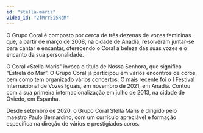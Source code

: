 ```yaml
---
id: "stella-maris"
video_id: "2fMrr5i5RcM"
---
```

O Grupo Coral é composto por cerca de três dezenas de vozes femininas que, a partir de março de 2008, na cidade de Anadia, resolveram juntar-se para cantar e encantar, oferecendo o Coral a beleza das suas vozes e o encanto da sua personalidade. 

O Coral «Stella Maris" invoca o título de Nossa Senhora, que significa “Estrela do Mar”. O Grupo Coral já participou em vários encontros de coros, bem como tem organizado vários concertos. O mais recente foi o I Festival Internacional de Vozes Iguais, em novembro de 2021, em Anadia. Contou com a sua primeira internacionalização em julho de 2013, na cidade de Oviedo, em Espanha. 

Desde setembro de 2020, o Grupo Coral Stella Maris é dirigido pelo maestro Paulo Bernardino, com um currículo apreciável e formação específica na direção de vários e prestigiados coros.
